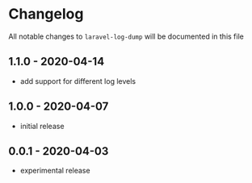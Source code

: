 # Changelog

All notable changes to `laravel-log-dump` will be documented in this file

## 1.1.0 - 2020-04-14

- add support for different log levels

## 1.0.0 - 2020-04-07

- initial release

## 0.0.1 - 2020-04-03

- experimental release
